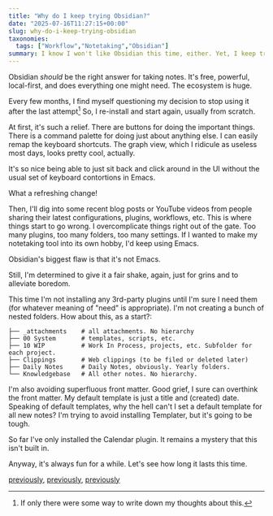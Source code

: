 ```yaml
---
title: "Why do I keep trying Obsidian?"
date: "2025-07-16T11:27:15+00:00"
slug: why-do-i-keep-trying-obsidian
taxonomies:
  tags: ["Workflow","Notetaking","Obsidian"]
summary: I know I won't like Obsidian this time, either. Yet, I keep trying.
---
```


Obsidian _should_ be the right answer for taking notes. It's free, powerful, local-first, and does everything one might need. The ecosystem is huge.

Every few months, I find myself questioning my decision to stop using it after the last attempt[^1] So, I re-install and start again, usually from scratch.

At first, it's such a relief. There are buttons for doing the important things. There is a command palette for doing just about anything else. I can easily remap the keyboard shortcuts. The graph view, which I ridicule as useless most days, looks pretty cool, actually.

It's so nice being able to just sit back and click around in the UI without the usual set of keyboard contortions in Emacs.

What a refreshing change!

Then, I'll dig into some recent blog posts or YouTube videos from people sharing their latest configurations, plugins, workflows, etc. This is where things start to go wrong. I overcomplicate things right out of the gate. Too many plugins, too many folders, too many settings. If I wanted to make my notetaking tool into its own hobby, I'd keep using Emacs.

Obsidian's biggest flaw is that it's not Emacs.

Still, I'm determined to give it a fair shake, again, just for grins and to alleviate boredom.

This time I'm not installing any 3rd-party plugins until I'm sure I need them (for whatever meaning of "need" is appropriate). I'm not creating a bunch of nested folders. How about this, as a start?:

```
├── _attachments    # all attachments. No hierarchy
├── 00 System       # templates, scripts, etc.
├── 10 WIP          # Work In Process, projects, etc. Subfolder for each project.
├── Clippings       # Web clippings (to be filed or deleted later)
├── Daily Notes     # Daily Notes, obviously. Yearly folders.
└── Knowledgebase   # All other notes. No hierarchy.
```

I'm also avoiding superfluous front matter. Good grief, I sure can overthink the front matter. My default template is just a title and (created) date. Speaking of default templates, why the hell can't I set a default template for all new notes? I'm trying to avoid installing Templater, but it's going to be tough.

So far I've only installed the Calendar plugin. It remains a mystery that this isn't built in.

Anyway, it's always fun for a while. Let's see how long it lasts this time.

[previously](/posts/2023/11/when-a-minor-annoyance-sparks-an-unreasonable-change/), [previously](/journal/2024/01/04/obsidian-is-not-at-all-joyful-to-use/), [previously](/posts/2023/07/i-just-can-t-get-into-obsidian/)

[^1]: If only there were some way to write down my thoughts about this.
